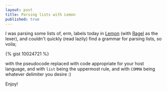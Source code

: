 ```yaml
---
layout: post
title: Parsing lists with Lemon
published: true
---
```


I was parsing some lists of, erm, labels today in [Lemon](http://www.hwaci.com/sw/lemon/) (with [Ragel](http://www.complang.org/ragel/) as the lexer), and couldn't quickly (read lazily) find a grammar for parsing lists, so voila;

{% gist 10024721 %}

with the pseudocode replaced with code appropriate for your host language, and with `list` being the uppermost rule, and with `COMMA` being whatever delimiter you desire :)

Enjoy!
